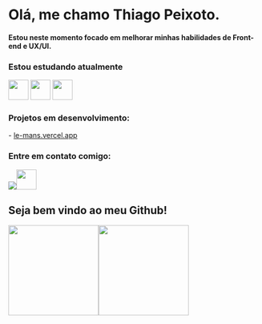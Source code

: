 <h1>Olá, me chamo Thiago Peixoto.</h1>
<h4>Estou neste momento focado em melhorar minhas habilidades de Front-end e UX/UI.</h4>

<h3>Estou estudando atualmente</h3>
<img src="https://cdn.jsdelivr.net/gh/devicons/devicon/icons/nodejs/nodejs-original.svg" width="40px" height="40px" /> <img src="https://cdn.jsdelivr.net/gh/devicons/devicon/icons/bootstrap/bootstrap-original.svg" width="40px" height="40px" /> <img src="https://cdn.jsdelivr.net/gh/devicons/devicon/icons/react/react-original.svg" width="40px" height="40px" /> 
           
<h3>Projetos em desenvolvimento:</h3>
  - <a href="le-mans.vercel.app">le-mans.vercel.app</a>
 
<h3>Entre em contato comigo:</h3>
 <a href="https://instagram.com/thi._peixoto" target="_blank"><img src="https://img.shields.io/badge/-Instagram-%23E4405F?style=for-the-badge&logo=instagram&logoColor=white" target="_blank"></a><img src="https://cdn.jsdelivr.net/gh/devicons/devicon/icons/react/react-original.svg" width="40px" height="40px" />
 
<h2>Seja bem vindo ao meu Github!</h2>

<div>
<a href="https://github.com/seu-usuário-aqui">
<img height="180em" src="https://github-readme-stats.vercel.app/api/top-langs/?username=ThiagoPeixoto81&layout=compact&langs_count=7&theme=dracula"/><img height="180em" src="https://github-readme-stats.vercel.app/api?username=ThiagoPeixoto81&show_icons=true&theme=dracula&include_all_commits=true&count_private=true"/>
</div>

